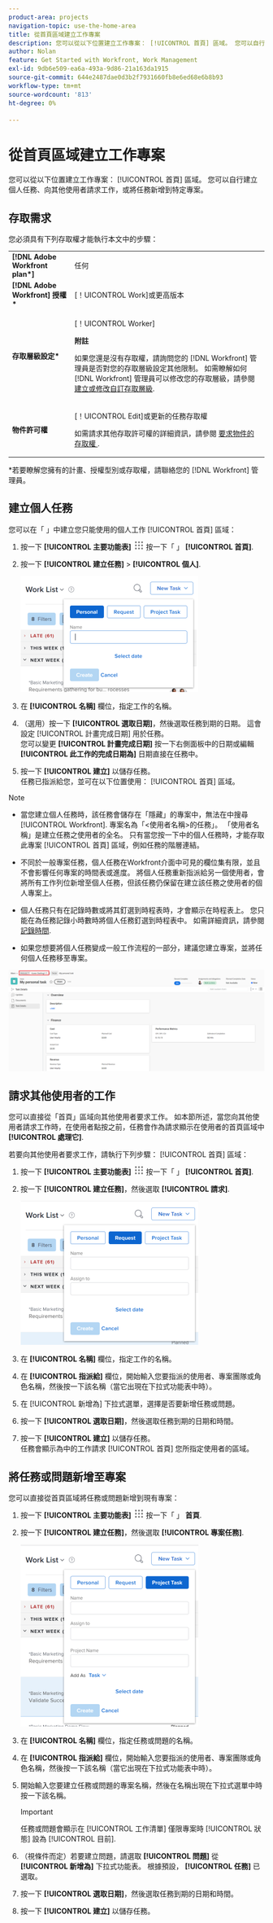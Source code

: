 ```yaml
---
product-area: projects
navigation-topic: use-the-home-area
title: 從首頁區域建立工作專案
description: 您可以從以下位置建立工作專案： [!UICONTROL 首頁] 區域。 您可以自行建立個人任務、向其他使用者請求工作，或將任務新增到特定專案。
author: Nolan
feature: Get Started with Workfront, Work Management
exl-id: 9db6e509-ea6a-493a-9d86-21a163da1915
source-git-commit: 644e2487dae0d3b2f7931660fb8e6ed68e6b8b93
workflow-type: tm+mt
source-wordcount: '813'
ht-degree: 0%

---
```


# 從首頁區域建立工作專案

<!--
<p data-mc-conditions="QuicksilverOrClassic.Draft mode">(NOTE: From Courtney: Need to rename)</p>
-->

您可以從以下位置建立工作專案： [!UICONTROL 首頁] 區域。 您可以自行建立個人任務、向其他使用者請求工作，或將任務新增到特定專案。

## 存取需求

您必須具有下列存取權才能執行本文中的步驟：

<table style="table-layout:auto"> 
 <col> 
 <col> 
 <tbody> 
  <tr> 
   <td role="rowheader"><strong>[!DNL Adobe Workfront plan*]</strong></td> 
   <td> <p>任何</p> </td> 
  </tr> 
  <tr> 
   <td role="rowheader"><strong>[!DNL Adobe Workfront] 授權*</strong></td> 
   <td> <p>[！UICONTROL Work]或更高版本</p> </td> 
  </tr> 
  <tr> 
   <td role="rowheader"><strong>存取層級設定*</strong></td> 
   <td> <p>[！UICONTROL Worker]</p> <p><b>附註</b></p> 
   <p>如果您還是沒有存取權，請詢問您的 [!DNL Workfront] 管理員是否對您的存取層級設定其他限制。 如需瞭解如何 [!DNL Workfront] 管理員可以修改您的存取層級，請參閱 <a href="../../../administration-and-setup/add-users/configure-and-grant-access/create-modify-access-levels.md" class="MCXref xref">建立或修改自訂存取層級</a>.</p> </td> 
  </tr> 
  <tr> 
   <td role="rowheader"><strong>物件許可權</strong></td> 
   <td> <p>[！UICONTROL Edit]或更新的任務存取權</p> <p>如需請求其他存取許可權的詳細資訊，請參閱 <a href="../../../workfront-basics/grant-and-request-access-to-objects/request-access.md" class="MCXref xref">要求物件的存取權 </a>.</p> </td> 
  </tr> 
 </tbody> 
</table>

&#42;若要瞭解您擁有的計畫、授權型別或存取權，請聯絡您的 [!DNL Workfront] 管理員。

## 建立個人任務

您可以在「 」中建立您只能使用的個人工作 [!UICONTROL 首頁] 區域：

1. 按一下 **[!UICONTROL 主要功能表]** ![](assets/main-menu-icon.png) 按一下「 」 **[!UICONTROL 首頁]**.
1. 按一下 **[!UICONTROL 建立任務]** > **[!UICONTROL 個人]**.

   ![](assets/creating-work-items-new-task-personal-nwe-350x228.png)

1. 在 **[!UICONTROL 名稱]** 欄位，指定工作的名稱。
1. （選用）按一下 **[!UICONTROL 選取日期]**，然後選取任務到期的日期。 這會設定 [!UICONTROL 計畫完成日期] 用於任務。\
   您可以變更 **[!UICONTROL 計畫完成日期]** 按一下右側面板中的日期或編輯 **[!UICONTROL 此工作的完成日期為]** 日期直接在任務中。

1. 按一下 **[!UICONTROL 建立]** 以儲存任務。\
   任務已指派給您，並可在以下位置使用： [!UICONTROL 首頁] 區域。

>[!NOTE]
>
>* 當您建立個人任務時，該任務會儲存在「隱藏」的專案中，無法在中搜尋 [!UICONTROL Workfront]. 專案名為「&lt;使用者名稱>的任務」。 「使用者名稱」是建立任務之使用者的全名。 只有當您按一下中的個人任務時，才能存取此專案 [!UICONTROL 首頁] 區域，例如任務的階層連結。
>
>* 不同於一般專案任務，個人任務在Workfront介面中可見的欄位集有限，並且不會影響任何專案的時間表或進度。 將個人任務重新指派給另一個使用者，會將所有工作列位新增至個人任務，但該任務仍保留在建立該任務之使用者的個人專案上。
>
>
>* 個人任務只有在記錄時數或將其釘選到時程表時，才會顯示在時程表上。 您只能在為任務記錄小時數時將個人任務釘選到時程表中。 如需詳細資訊，請參閱 [記錄時間](../../../timesheets/create-and-manage-timesheets/log-time.md).
> 
>* 如果您想要將個人任務變成一般工作流程的一部分，建議您建立專案，並將任何個人任務移至專案。
>
> ![[!UICONTROL 個人任務的專案]](assets/createworkitems-personal--project-350x105.png)

## 請求其他使用者的工作

您可以直接從「首頁」區域向其他使用者要求工作。 如本節所述，當您向其他使用者請求工作時，在使用者點按之前，任務會作為請求顯示在使用者的首頁區域中 **[!UICONTROL 處理它]**.

若要向其他使用者要求工作，請執行下列步驟： [!UICONTROL 首頁] 區域：

1. 按一下 **[!UICONTROL 主要功能表]** ![](assets/main-menu-icon.png) 按一下「 」 **[!UICONTROL 首頁]**.
1. 按一下 **[!UICONTROL 建立任務]**，然後選取 **[!UICONTROL 請求]**.

   ![](assets/creating-work-items-new-task-request-nwe-350x283.png)

1. 在 **[!UICONTROL 名稱]** 欄位，指定工作的名稱。
1. 在 **[!UICONTROL 指派給]** 欄位，開始輸入您要指派的使用者、專案團隊或角色名稱，然後按一下該名稱（當它出現在下拉式功能表中時）。
1. 在 [!UICONTROL 新增為] 下拉式選單，選擇是否要新增任務或問題。
1. 按一下 **[!UICONTROL 選取日期]**，然後選取任務到期的日期和時間。
1. 按一下 **[!UICONTROL 建立]** 以儲存任務。\
   任務會顯示為中的工作請求 [!UICONTROL 首頁] 您所指定使用者的區域。

## 將任務或問題新增至專案

您可以直接從首頁區域將任務或問題新增到現有專案：

1. 按一下 **[!UICONTROL 主要功能表]** ![](assets/main-menu-icon.png) 按一下「 」 **首頁**.
1. 按一下 **[!UICONTROL 建立任務]**，然後選取 **[!UICONTROL 專案任務]**.

   ![](assets/creating-work-items-new-project-task-nwe-350x358.png)

1. 在 **[!UICONTROL 名稱]** 欄位，指定任務或問題的名稱。
1. 在 **[!UICONTROL 指派給]** 欄位，開始輸入您要指派的使用者、專案團隊或角色名稱，然後按一下該名稱（當它出現在下拉式功能表中時）。
1. 開始輸入您要建立任務或問題的專案名稱，然後在名稱出現在下拉式選單中時按一下該名稱。

   >[!IMPORTANT]
   >
   >任務或問題會顯示在 [!UICONTROL 工作清單] 僅限專案時 [!UICONTROL 狀態] 設為 [!UICONTROL 目前].

1. （視條件而定）若要建立問題，請選取 **[!UICONTROL 問題]** 從 **[!UICONTROL 新增為]** 下拉式功能表。 根據預設， **[!UICONTROL 任務]** 已選取。

1. 按一下 **[!UICONTROL 選取日期]**，然後選取任務到期的日期和時間。
1. 按一下 **[!UICONTROL 建立]** 以儲存任務。

